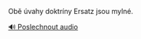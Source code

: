 
Obě úvahy doktríny Ersatz jsou mylné.

[🔊 Poslechnout audio](/data/7-paragraphs/audio/chapter_165/para_003-Ob-vahy-doktrny-Ersatz-jsou-myln.mp3)
